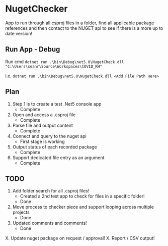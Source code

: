 # NugetChecker
App to run through all csproj files in a folder, find all applicable package references and then contact to the NUGET api to see if there is a more up to date version!

## Run App - Debug
Run cmd `dotnet run .\bin\Debug\net5.0\NugetCheck.dll "C:\Users\seanr\Source\Workspaces\COVID_RH"`

i.e. `dotnet run .\bin\Debug\net5.0\NugetCheck.dll <Add File Path Here>`

## Plan
1. Step 1 is to create a test .Net5 console app
    - Complete
2. Open and access a .csproj file
    - Complete
3. Parse file and output content
    - Complete
4. Connect and query to the nuget api
    - First stage is working
5. Output status of each recorded package
    - Complete
6. Support dedicated file entry as an argument
    - Complete

## TODO
1. Add folder search for all .csproj files!
    - Created a 2nd test app to check for files in a specific folder!
    - Done
2. Move process to checker piece and support looping across multiple projects
    - Done
3. Updated comments and comments!
    - Done

X. Update nuget package on request / approval!
X. Report / CSV output!
